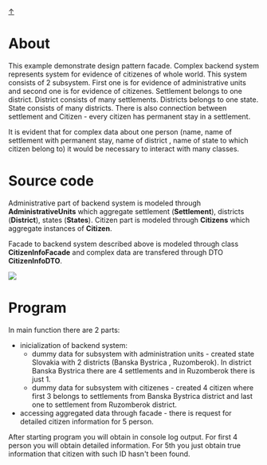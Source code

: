 [&#8593;](../README.md)

# About
This example demonstrate design pattern facade. Complex backend system represents system for evidence of citizenes of
whole world. This system consists of 2 subsystem. First one is for evidence of administrative units and 
 second one is for evidence of citizenes. Settlement belongs to one district. District consists
 of many settlements. Districts belongs to one state. State consists of many districts. There is also connection
  between settlement and Citizen - every citizen has permanent stay in a settlement.
 
 It is evident that for complex data about one person (name, name of settlement with permanent stay, name of district
 , name of state to which citizen belong to) it would be necessary to interact with many classes.
 
 # Source code
 Administrative part of backend system is modeled through __AdministrativeUnits__ which aggregate settlement
  (__Settlement__), districts (__District__), states (__States__). Citizen part is modeled through __Citizens__ which
   aggregate instances of __Citizen__.
 
 Facade to backend system described above is modeled through class __CitizenInfoFacade__ and complex data are
  transfered through DTO __CitizenInfoDTO__.
  
 <img src="https://www.plantuml.com/plantuml/img/XLJRRi8m37tFL-Hnq-0BDY4G20bfqnvW7-0rfehKfbLia1ZQlozjchRfXV5K7Vlu-CGsQsAmVCap8LXpXdAR0P5K6b8BkJmNLYeadHfP0ZDQ8_UGW48XaZhnoC0exqAwt_B8LfjK6iZH0zgmf2hZe3pmhedV7Bfo2kIo4oRn6shj6kXXkS0xx3hi6xF2f7Ggwcw6IeJiZELel5Pel4KVTz-c1GkHO6XvYd2wbTYPsshMFsWUYYK-fs-jH9k3STMSjTlGMMdngeiBrR6X4WMf3oYhz4K8h88EZJW7SoxyV0Dvet9jAfF0-efVHZD966C-kQc2r2dKWPTU-TtfKwR8-qkMzT2doFxpwsHd5NNk-HeWUgv555BHg1gmNivERCfj_nNLmY_yoXCf3eLbw2ztp6rtOxILpGK0moP9aCZTtLrK0NzWnNBPbXVjdLHeLrE8Tl8kq7oBAKirhtO-5ssrPkcTRDZiGJEHbueosZ4ncEr_ESrczchHJ7YYQtVuOer6kR-wFm00">
 
 # Program
 In main function there are 2 parts:
 - inicialization of backend system:
      - dummy data for subsystem with administration units - created state Slovakia with 2 districts (Banska Bystrica
      , Ruzomberok). In district Banska Bystrica there are 4 settlements and in Ruzomberok there is just 1.
      - dummy data for subsystem with citizenes - created 4 citizen where first 3 belongs to settlements from Banska
       Bystrica district and last one to settlement from Ruzomberok district.
  - accessing aggregated data through facade - there is request for detailed citizen information for 5 person.
  
  After starting program you will obtain in console log output. For first 4 person you will obtain detailed
   information. For 5th you just obtain true information that citizen with such ID hasn't been found.